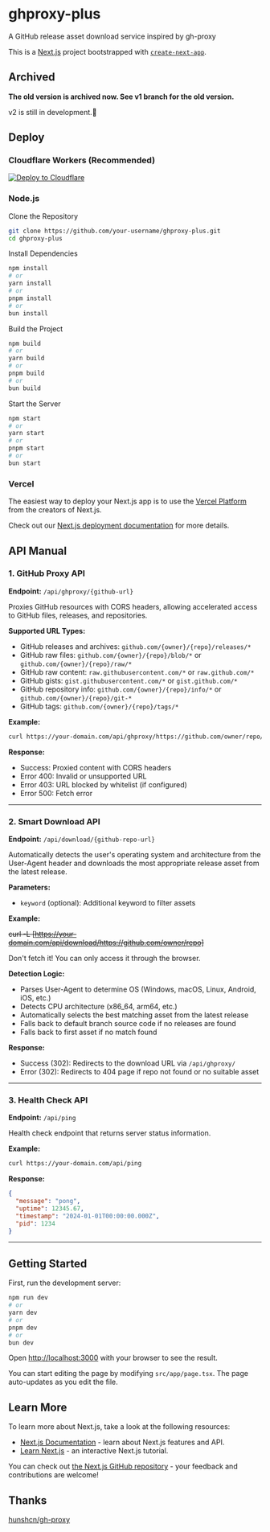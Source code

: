 # ghproxy-plus

A GitHub release asset download service inspired by gh-proxy

This is a [Next.js](https://nextjs.org) project bootstrapped with [`create-next-app`](https://nextjs.org/docs/app/api-reference/cli/create-next-app).

## Archived

**The old version is archived now. See v1 branch for the old version.**

v2 is still in development.🚧

## Deploy

### Cloudflare Workers (Recommended)

[![Deploy to Cloudflare](https://deploy.workers.cloudflare.com/button)](https://deploy.workers.cloudflare.com/?url=https://github.com/NtskwK/ghproxy-plus.git)

### Node.js

Clone the Repository

```bash
git clone https://github.com/your-username/ghproxy-plus.git
cd ghproxy-plus
```

Install Dependencies

```bash
npm install
# or
yarn install
# or
pnpm install
# or
bun install
```

Build the Project

```bash
npm build
# or
yarn build
# or
pnpm build
# or
bun build
```

Start the Server

```bash
npm start
# or
yarn start
# or
pnpm start
# or
bun start
```

### Vercel

The easiest way to deploy your Next.js app is to use the [Vercel Platform](https://vercel.com/new?utm_medium=default-template&filter=next.js&utm_source=create-next-app&utm_campaign=create-next-app-readme) from the creators of Next.js.

Check out our [Next.js deployment documentation](https://nextjs.org/docs/app/building-your-application/deploying) for more details.

## API Manual

### 1. GitHub Proxy API

**Endpoint:** `/api/ghproxy/{github-url}`

Proxies GitHub resources with CORS headers, allowing accelerated access to GitHub files, releases, and repositories.

**Supported URL Types:**

- GitHub releases and archives: `github.com/{owner}/{repo}/releases/*`
- GitHub raw files: `github.com/{owner}/{repo}/blob/*` or `github.com/{owner}/{repo}/raw/*`
- GitHub raw content: `raw.githubusercontent.com/*` or `raw.github.com/*`
- GitHub gists: `gist.githubusercontent.com/*` or `gist.github.com/*`
- GitHub repository info: `github.com/{owner}/{repo}/info/*` or `github.com/{owner}/{repo}/git-*`
- GitHub tags: `github.com/{owner}/{repo}/tags/*`

**Example:**

```bash
curl https://your-domain.com/api/ghproxy/https://github.com/owner/repo/releases/download/v1.0.0/file.zip
```

**Response:**

- Success: Proxied content with CORS headers
- Error 400: Invalid or unsupported URL
- Error 403: URL blocked by whitelist (if configured)
- Error 500: Fetch error

---

### 2. Smart Download API

**Endpoint:** `/api/download/{github-repo-url}`

Automatically detects the user's operating system and architecture from the User-Agent header and downloads the most appropriate release asset from the latest release.

**Parameters:**

- `keyword` (optional): Additional keyword to filter assets

**Example:**

~~curl -L [https://your-domain.com/api/download/https://github.com/owner/repo]~~

Don't fetch it! You can only access it through the browser.

**Detection Logic:**

- Parses User-Agent to determine OS (Windows, macOS, Linux, Android, iOS, etc.)
- Detects CPU architecture (x86_64, arm64, etc.)
- Automatically selects the best matching asset from the latest release
- Falls back to default branch source code if no releases are found
- Falls back to first asset if no match found

**Response:**

- Success (302): Redirects to the download URL via `/api/ghproxy/`
- Error (302): Redirects to 404 page if repo not found or no suitable asset

---

### 3. Health Check API

**Endpoint:** `/api/ping`

Health check endpoint that returns server status information.

**Example:**

```bash
curl https://your-domain.com/api/ping
```

**Response:**

```json
{
  "message": "pong",
  "uptime": 12345.67,
  "timestamp": "2024-01-01T00:00:00.000Z",
  "pid": 1234
}
```

---

## Getting Started

First, run the development server:

```bash
npm run dev
# or
yarn dev
# or
pnpm dev
# or
bun dev
```

Open [http://localhost:3000](http://localhost:3000) with your browser to see the result.

You can start editing the page by modifying `src/app/page.tsx`. The page auto-updates as you edit the file.

## Learn More

To learn more about Next.js, take a look at the following resources:

- [Next.js Documentation](https://nextjs.org/docs) - learn about Next.js features and API.
- [Learn Next.js](https://nextjs.org/learn) - an interactive Next.js tutorial.

You can check out [the Next.js GitHub repository](https://github.com/vercel/next.js) - your feedback and contributions are welcome!

## Thanks

[hunshcn/gh-proxy](https://github.com/hunshcn/gh-proxy)
